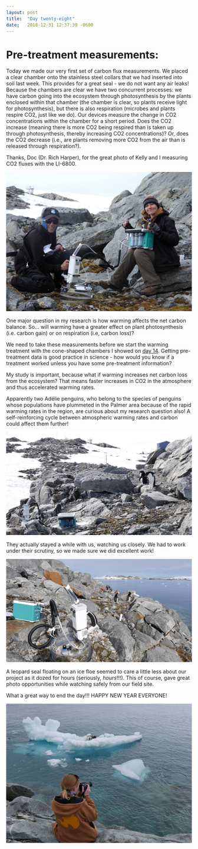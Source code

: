 ```yaml
---
layout: post
title:  "Day twenty-eight"
date:   2018-12-31 12:37:39 -0600
---
```


# Pre-treatment measurements: 
Today we made our very first set of carbon flux measurements. We placed a clear chamber onto the stainless steel collars that we had inserted into soil last week. This provides for a great seal - we do not want any air leaks! Because the chambers are clear we have two concurrent processes: we have carbon going into the ecosystem through photosynthesis by the plants enclosed within that chamber (the chamber is clear, so plants receive light for photosynthesis), but there is also respiration (microbes and plants respire CO2, just like we do). Our devices measure the change in CO2 concentrations within the chamber for a short period. Does the CO2 increase (meaning there is more CO2 being respired than is taken up through photosynthesis, thereby increasing CO2 concentrations)? Or, does the CO2 decrease (i.e., are plants removing more CO2 from the air than is released through respiration?).

Thanks, Doc (Dr. Rich Harper), for the great photo of Kelly and I measuring CO2 fluxes with the LI-6800.

![Teamwork in carbon dioxide measurements](/assets/blog_photos/181231/181231_doc1.jpg)

One major question in my research is how warming affects the net carbon balance. So... will warming have a greater effect on plant photosynthesis (i.e. carbon gain) or on respiration (i.e, carbon loss)?

We need to take these measurements before we start the warming treatment with the cone-shaped chambers I showed on [day 14](https://natasjavgestel.github.io/blog/2018/12/17/day-fourteen). Getting pre-treatment data is good practice in science - how would you know if a treatment worked unless you have some pre-treatment information?

My study is important, because what if warming increases net carbon loss from the ecosystem? That means faster increases in CO2 in the atmosphere and thus accelerated warming rates.

Apparently two Adélie penguins, who belong to the species of penguins whose populations have plummeted in the Palmer area because of the rapid warming rates in the region, are curious about my research question also! A self-reinforcing cycle between atmospheric warming rates and carbon could affect them further!

![Curious penguins checking on instruments](/assets/blog_photos/181231/20181231_screenshot1.jpg)

They actually stayed a while with us, watching us closely. We had to work under their scrutiny, so we made sure we did excellent work!

![Penguins decided to walk around our plots](/assets/blog_photos/181231/20181231_screenshot2.jpg)

A leopard seal floating on an ice floe seemed to care a little less about our project as it dozed for hours (seriously, *hours*!!!). This of course, gave great photo opportunities while watching safely from our field site. 

What a great way to end the day!!! HAPPY NEW YEAR EVERYONE!

![Leopard seal on December 31](/assets/blog_photos/181231/p1070100.jpg)


